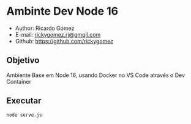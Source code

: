 # Ambinte Dev Node 16

* Author: Ricardo Gómez
* E-mail: rickygomez.rj@gmqil.com
* Github: https://github.com/rickygomez

## Objetivo

Ambiente Base em Node 16, usando Docker no VS Code através o Dev Container

## Executar

~~~shell
node serve.js
~~~
